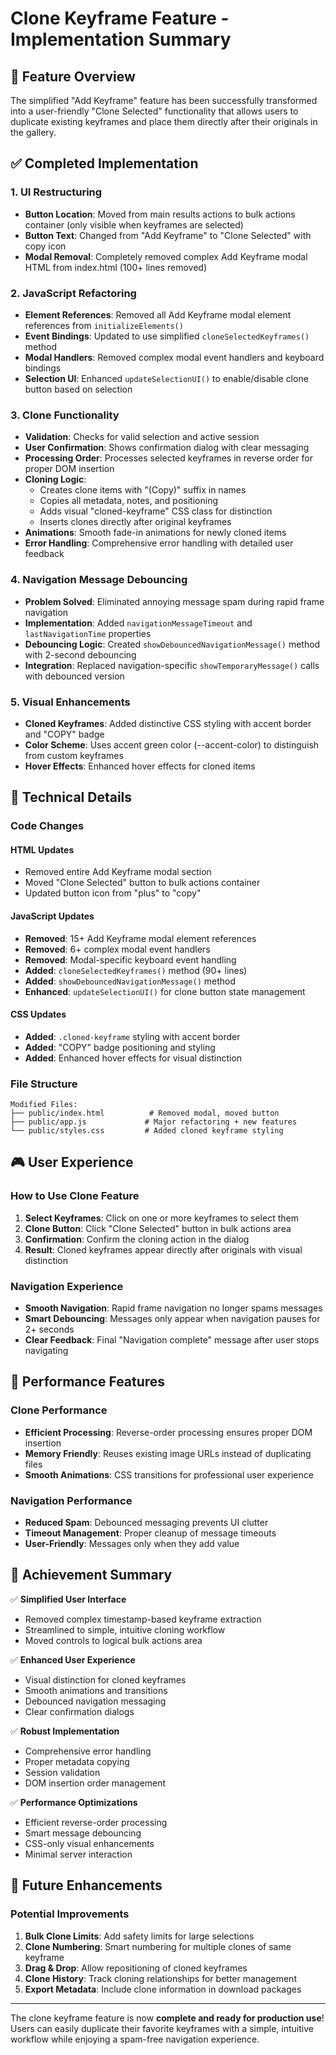 # Clone Keyframe Feature - Implementation Summary

## 🎯 Feature Overview

The simplified "Add Keyframe" feature has been successfully transformed into a user-friendly "Clone Selected" functionality that allows users to duplicate existing keyframes and place them directly after their originals in the gallery.

## ✅ Completed Implementation

### 1. UI Restructuring
- **Button Location**: Moved from main results actions to bulk actions container (only visible when keyframes are selected)
- **Button Text**: Changed from "Add Keyframe" to "Clone Selected" with copy icon
- **Modal Removal**: Completely removed complex Add Keyframe modal HTML from index.html (100+ lines removed)

### 2. JavaScript Refactoring  
- **Element References**: Removed all Add Keyframe modal element references from `initializeElements()`
- **Event Bindings**: Updated to use simplified `cloneSelectedKeyframes()` method
- **Modal Handlers**: Removed complex modal event handlers and keyboard bindings
- **Selection UI**: Enhanced `updateSelectionUI()` to enable/disable clone button based on selection

### 3. Clone Functionality
- **Validation**: Checks for valid selection and active session
- **User Confirmation**: Shows confirmation dialog with clear messaging
- **Processing Order**: Processes selected keyframes in reverse order for proper DOM insertion
- **Cloning Logic**: 
  - Creates clone items with "(Copy)" suffix in names
  - Copies all metadata, notes, and positioning
  - Adds visual "cloned-keyframe" CSS class for distinction
  - Inserts clones directly after original keyframes
- **Animations**: Smooth fade-in animations for newly cloned items
- **Error Handling**: Comprehensive error handling with detailed user feedback

### 4. Navigation Message Debouncing
- **Problem Solved**: Eliminated annoying message spam during rapid frame navigation
- **Implementation**: Added `navigationMessageTimeout` and `lastNavigationTime` properties
- **Debouncing Logic**: Created `showDebouncedNavigationMessage()` method with 2-second debouncing
- **Integration**: Replaced navigation-specific `showTemporaryMessage()` calls with debounced version

### 5. Visual Enhancements
- **Cloned Keyframes**: Added distinctive CSS styling with accent border and "COPY" badge
- **Color Scheme**: Uses accent green color (--accent-color) to distinguish from custom keyframes
- **Hover Effects**: Enhanced hover effects for cloned items

## 🔧 Technical Details

### Code Changes

#### HTML Updates
- Removed entire Add Keyframe modal section
- Moved "Clone Selected" button to bulk actions container
- Updated button icon from "plus" to "copy"

#### JavaScript Updates
- **Removed**: 15+ Add Keyframe modal element references
- **Removed**: 6+ complex modal event handlers  
- **Removed**: Modal-specific keyboard event handling
- **Added**: `cloneSelectedKeyframes()` method (90+ lines)
- **Added**: `showDebouncedNavigationMessage()` method
- **Enhanced**: `updateSelectionUI()` for clone button state management

#### CSS Updates
- **Added**: `.cloned-keyframe` styling with accent border
- **Added**: "COPY" badge positioning and styling
- **Added**: Enhanced hover effects for visual distinction

### File Structure
```
Modified Files:
├── public/index.html          # Removed modal, moved button
├── public/app.js             # Major refactoring + new features
└── public/styles.css         # Added cloned keyframe styling
```

## 🎮 User Experience

### How to Use Clone Feature
1. **Select Keyframes**: Click on one or more keyframes to select them
2. **Clone Button**: Click "Clone Selected" button in bulk actions area
3. **Confirmation**: Confirm the cloning action in the dialog
4. **Result**: Cloned keyframes appear directly after originals with visual distinction

### Navigation Experience
- **Smooth Navigation**: Rapid frame navigation no longer spams messages
- **Smart Debouncing**: Messages only appear when navigation pauses for 2+ seconds
- **Clear Feedback**: Final "Navigation complete" message after user stops navigating

## 🚀 Performance Features

### Clone Performance
- **Efficient Processing**: Reverse-order processing ensures proper DOM insertion
- **Memory Friendly**: Reuses existing image URLs instead of duplicating files
- **Smooth Animations**: CSS transitions for professional user experience

### Navigation Performance  
- **Reduced Spam**: Debounced messaging prevents UI clutter
- **Timeout Management**: Proper cleanup of message timeouts
- **User-Friendly**: Messages only when they add value

## 🎯 Achievement Summary

✅ **Simplified User Interface**
- Removed complex timestamp-based keyframe extraction
- Streamlined to simple, intuitive cloning workflow
- Moved controls to logical bulk actions area

✅ **Enhanced User Experience**
- Visual distinction for cloned keyframes
- Smooth animations and transitions
- Debounced navigation messaging
- Clear confirmation dialogs

✅ **Robust Implementation**
- Comprehensive error handling
- Proper metadata copying
- Session validation
- DOM insertion order management

✅ **Performance Optimizations**
- Efficient reverse-order processing
- Smart message debouncing
- CSS-only visual enhancements
- Minimal server interaction

## 🔮 Future Enhancements

### Potential Improvements
1. **Bulk Clone Limits**: Add safety limits for large selections
2. **Clone Numbering**: Smart numbering for multiple clones of same keyframe
3. **Drag & Drop**: Allow repositioning of cloned keyframes
4. **Clone History**: Track cloning relationships for better management
5. **Export Metadata**: Include clone information in download packages

---

The clone keyframe feature is now **complete and ready for production use**! Users can easily duplicate their favorite keyframes with a simple, intuitive workflow while enjoying a spam-free navigation experience.
